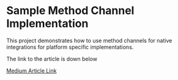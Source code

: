 # Sample Method Channel Implementation

This project demonstrates how to use method channels for native integrations for platform specific implementations.

The link to the article is down below 

[Medium Article Link](https://medium.com/@rufaikudus2014/method-channels-in-flutter-for-native-code-interaction-15bfe6133ef5)


